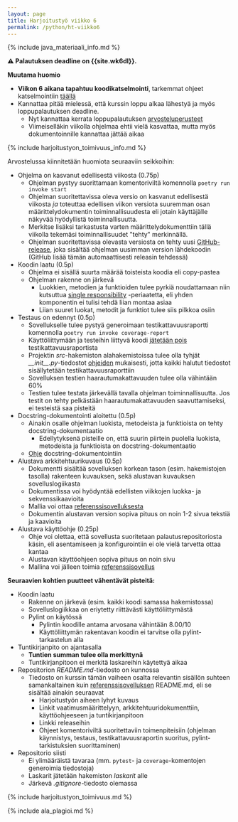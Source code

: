 ```yaml
---
layout: page
title: Harjoitustyö viikko 6
permalink: /python/ht-viikko6
---
```


{% include java_materiaali_info.md %}

**⚠️ Palautuksen deadline on {{site.wk6dl}}.**

**Muutama huomio**

- **Viikon 6 aikana tapahtuu koodikatselmointi**, tarkemmat ohjeet katselmointiin [täällä](/koodikatselmointi)
- Kannattaa pitää mielessä, että kurssin loppu alkaa lähestyä ja myös loppupalautuksen deadline.
  - Nyt kannattaa kerrata loppupalautuksen [arvosteluperusteet](/python/arvosteluperusteet)
  - Viimeiselläkin viikolla ohjelmaa ehtii vielä kasvattaa, mutta myös dokumentoinnille kannattaa jättää aikaa

{% include harjoitustyon_toimivuus_info.md %}

Arvostelussa kiinnitetään huomiota seuraaviin seikkoihin:

- Ohjelma on kasvanut edellisestä viikosta (0.75p)
  - Ohjelman pystyy suorittamaan komentoriviltä komennolla `poetry run invoke start`
  - Ohjelman suoritettavissa oleva versio on kasvanut edellisestä viikosta _ja_ toteuttaa edellisen viikon versiota suuremman osan määrittelydokumentin toiminnallisuudesta eli jotain käyttäjälle näkyvää hyödyllistä toiminnallisuutta.
  - Merkitse lisäksi tarkastusta varten määrittelydokumenttiin tällä viikolla tekemäsi toiminnallisuudet "tehty" merkinnällä.
  - Ohjelman suoritettavissa olevasta versiosta on tehty uusi [GitHub-release](/release), joka sisältää ohjelman uusimman version lähdekoodin (GitHub lisää tämän automaattisesti releasin tehdessä)
- Koodin laatu (0.5p)
  - Ohjelma ei sisällä suurta määrää toisteista koodia eli copy-pastea
  - Ohjelman rakenne on järkevä
    - Luokkien, metodien ja funktioiden tulee pyrkiä noudattamaan niin kutsuttua [single responsibility](https://en.wikipedia.org/wiki/Single-responsibility_principle) -periaatetta, eli yhden komponentin ei tulisi tehdä liian montaa asiaa
    - Liian suuret luokat, metodit ja funktiot tulee siis pilkkoa osiin
- Testaus on edennyt (0.5p)
  - Sovellukselle tulee pystyä generoimaan testikattavuusraportti komennolla `poetry run invoke coverage-report`
  - Käyttöliittymään ja testeihin liittyvä koodi [jätetään pois](/python/coverage#tiedostojen-jättäminen-raportin-ulkopuolelle) testikattavuusraportista
  - Projektin _src_-hakemiston alahakemistoissa tulee olla tyhjät <i>\_\_init\_\_.py</i>-tiedostot [ohjeiden](/python/coverage#testikattavuusraportti) mukaisesti, jotta kaikki halutut tiedostot sisällytetään testikattavuusraporttiin
  - Sovelluksen testien haarautumakattavuuden tulee olla vähintään 60%
  - Testien tulee testata järkevällä tavalla ohjelman toiminnallisuutta. Jos testit on tehty pelkästään haarautumakattavuuden saavuttamiseksi, ei testeistä saa pisteitä
- Docstring-dokumentointi aloitettu (0.5p)
  - Ainakin osalle ohjelman luokista, metodeista ja funktioista on tehty docstring-dokumentaatio
    - Edellytyksenä pisteille on, että suurin piirtein puolella luokista, metodeista ja funktioista on docstring-dokumentaatio
  - [Ohje](/python/docstring) docstring-dokumentointiin
- Alustava arkkitehtuurikuvaus (0.5p)
  - Dokumentti sisältää sovelluksen korkean tason (esim. hakemistojen tasolla) rakenteen kuvauksen, sekä alustavan kuvauksen sovelluslogiikasta
  - Dokumentissa voi hyödyntää edellisten viikkojen luokka- ja sekvenssikaavioita
  - Mallia voi ottaa [referenssisovelluksesta](https://github.com/ohjelmistotekniikka-hy/python-todo-app/blob/master/dokumentaatio/arkkitehtuuri.md#sovelluslogiikka)
  - Dokumentin alustavan version sopiva pituus on noin 1-2 sivua tekstiä ja kaavioita
- Alustava käyttöohje (0.25p)
  - Ohje voi olettaa, että sovellusta suoritetaan palautusrepositoriosta käsin, eli asentamiseen ja konfigurointiin ei ole vielä tarvetta ottaa kantaa
  - Alustavan käyttöohjeen sopiva pituus on noin sivu
  - Mallina voi jälleen toimia [referenssisovellus](https://github.com/ohjelmistotekniikka-hy/python-todo-app/blob/master/dokumentaatio/kayttoohje.md)

**Seuraavien kohtien puutteet vähentävät pisteitä:**

- Koodin laatu
  - Rakenne on järkevä (esim. kaikki koodi samassa hakemistossa)
  - Sovelluslogiikkaa on eriytetty riittävästi käyttöliittymästä
  - Pylint on käytössä
    - Pylintin koodille antama arvosana vähintään 8.00/10
    - Käyttöliittymän rakentavan koodin ei tarvitse olla pylint-tarkastelun alla
- Tuntikirjanpito on ajantasalla
  - **Tuntien summan tulee olla merkittynä**
  - Tuntikirjanpitoon ei merkitä laskareihin käytettyä aikaa
- Repositorion _README.md_-tiedosto on kunnossa
  - Tiedosto on kurssin tämän vaiheen osalta relevantin sisällön suhteen samankaltainen kuin [referenssisovelluksen]({{site.python_reference_app_url}}) README.md, eli se sisältää ainakin seuraavat
    - Harjoitustyön aiheen lyhyt kuvaus
    - Linkit vaatimusmäärittelyyn, arkkitehtuuridokumenttiin, käyttöohjeeseen ja tuntikirjanpitoon
    - Linkki releaseihin
    - Ohjeet komentoriviltä suoritettaviin toimenpiteisiin (ohjelman käynnistys, testaus, testikattavuusraportin suoritus, pylint-tarkistuksien suorittaminen)
- Repositorio siisti
  - Ei ylimääräistä tavaraa (mm. `pytest`- ja `coverage`-komentojen generoimia tiedostoja)
  - Laskarit jätetään hakemiston _laskarit_ alle
  - Järkevä _.gitignore_-tiedosto olemassa

{% include harjoitustyon_toimivuus.md %}

{% include ala_plagioi.md %}
